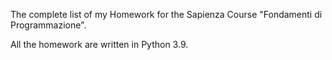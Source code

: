 The complete list of my Homework for the Sapienza Course "Fondamenti di Programmazione".

All the homework are written in Python 3.9.